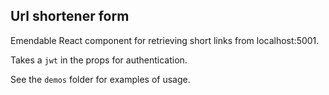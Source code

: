 ## Url shortener form

Emendable React component for retrieving short links from localhost:5001.

Takes a ```jwt``` in the props for authentication.

See the ```demos``` folder for examples of usage.